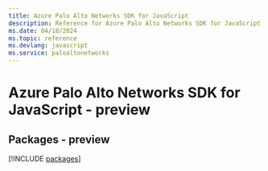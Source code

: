 ```yaml
---
title: Azure Palo Alto Networks SDK for JavaScript
description: Reference for Azure Palo Alto Networks SDK for JavaScript
ms.date: 04/18/2024
ms.topic: reference
ms.devlang: javascript
ms.service: paloaltonetworks
---
```

# Azure Palo Alto Networks SDK for JavaScript - preview
## Packages - preview
[!INCLUDE [packages](palo-alto-networks-index.md)]